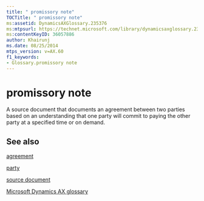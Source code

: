 ```yaml
---
title: " promissory note"
TOCTitle: " promissory note"
ms:assetid: DynamicsAXGlossary.235376
ms:mtpsurl: https://technet.microsoft.com/library/dynamicsaxglossary.235376(v=AX.60)
ms:contentKeyID: 36057886
author: Khairunj
ms.date: 08/25/2014
mtps_version: v=AX.60
f1_keywords:
- Glossary.promissory note
---
```


# promissory note

A source document that documents an agreement between two parties based on an understanding that one party will commit to paying the other party at a specified time or on demand.

## See also

[agreement](agreement.md)

[party](https://technet.microsoft.com/library/hh208669\(v=ax.60\))

[source document](source-document.md)

[Microsoft Dynamics AX glossary](glossary/microsoft-dynamics-ax-glossary.md)

  


